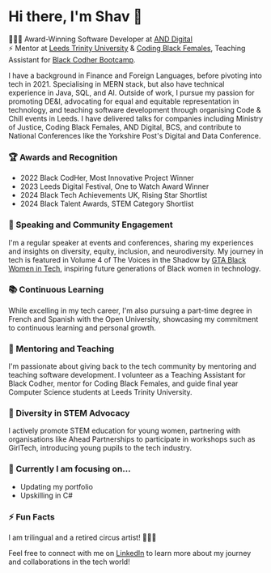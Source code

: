 # Hi there, I'm Shav 👋

👩🏾‍💻 Award-Winning Software Developer at [AND Digital](https://www.and.digital) <br />
⚡ Mentor at [Leeds Trinity University](https://www.leedstrinity.ac.uk/) & [Coding Black Females](https://codingblackfemales.com/), Teaching Assistant for [Black Codher Bootcamp](https://blackcodher.com/).

I have a background in Finance and Foreign Languages, before pivoting into tech in 2021. Specialising in MERN stack, but also have technical experience in Java, SQL, and AI. Outside of work, I pursue my passion for promoting DE&I, advocating for equal and equitable representation in technology, and teaching software development through organising Code & Chill events in Leeds. 
I have delivered talks for companies including Ministry of Justice, Coding Black Females, AND Digital, BCS, and contribute to National Conferences like the Yorkshire Post's Digital and Data Conference.

### 🏆 Awards and Recognition

- 2022 Black CodHer, Most Innovative Project Winner <br />
- 2023 Leeds Digital Festival, One to Watch Award Winner <br />
- 2024 Black Tech Achievements UK, Rising Star Shortlist <br />
- 2024 Black Talent Awards, STEM Category Shortlist <br />

### 🎤 Speaking and Community Engagement

I'm a regular speaker at events and conferences, sharing my experiences and insights on diversity, equity, inclusion, and neurodiversity. My journey in tech is featured in Volume 4 of The Voices in the Shadow by [GTA Black Women in Tech](https://theblackwomenintech.com/the-voices-in-the-shadow-4/), inspiring future generations of Black women in technology.

### 📚 Continuous Learning

While excelling in my tech career, I'm also pursuing a part-time degree in French and Spanish with the Open University, showcasing my commitment to continuous learning and personal growth.

### 🤝 Mentoring and Teaching

I'm passionate about giving back to the tech community by mentoring and teaching software development. I volunteer as a Teaching Assistant for Black Codher, mentor for Coding Black Females, and guide final year Computer Science students at Leeds Trinity University.

### 🌟 Diversity in STEM Advocacy

I actively promote STEM education for young women, partnering with organisations like Ahead Partnerships to participate in workshops such as GirlTech, introducing young pupils to the tech industry.

### 🔭 Currently I am focusing on...

- Updating my portfolio
- Upskilling in C#

### ⚡ Fun Facts

I am trilingual and a retired circus artist! 🤸🏾‍♀️

Feel free to connect with me on [LinkedIn](https://www.linkedin.com/in/shavana-peynado/) to learn more about my journey and collaborations in the tech world!

<!--
**sxpydo/sxpydo** is a ✨ _special_ ✨ repository because its `README.md` (this file) appears on your GitHub profile.

Here are some ideas to get you started:

- 🔭 I’m currently working on ...
- 🌱 I’m currently learning ...
- 👯 I’m looking to collaborate on ...
- 🤔 I’m looking for help with ...
- 💬 Ask me about ...
- 📫 How to reach me: ...
- 😄 Pronouns: ...
- ⚡ Fun fact: ...
-->
